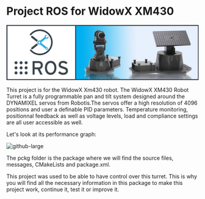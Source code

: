 # Project ROS for WidowX XM430
![github-large](https://raw.githubusercontent.com/Interbotix/interbotix_ros_turrets/main/interbotix_ros_xsturrets/images/xsturret_banner.png)

This project is for the WidowX Xm430 robot. The WidowX XM430 Robot Turret is a fully programmable pan and tilt system designed around the DYNAMIXEL servos from Robotis.The servos offer a high resolution of 4096 positions and user a definable PID parameters. Temperature monitoring, positionnal feedback as well as voltage levels, load and compliance settings are all user accessible as well.

Let's look at its performance graph:

![github-large](https://emanual.robotis.com/assets/images/dxl/x/xm430_w350_performance_graph.jpg)

The pckg folder is the package where we will find the source files, messages, CMakeLists and package.xml.

This project was used to be able to have control over this turret. This is why you will find all the necessary information in this package to make this project work, continue it, test it or improve it.
